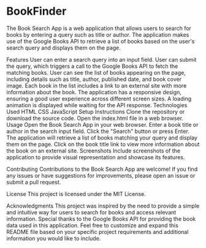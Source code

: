# BookFinder
The Book Search App is a web application that allows users to search for books by entering a query such as title or author. The application makes use of the Google Books API to retrieve a list of books based on the user's search query and displays them on the page.

Features
User can enter a search query into an input field.
User can submit the query, which triggers a call to the Google Books API to fetch the matching books.
User can see the list of books appearing on the page, including details such as title, author, published date, and book cover image.
Each book in the list includes a link to an external site with more information about the book.
The application has a responsive design, ensuring a good user experience across different screen sizes.
A loading animation is displayed while waiting for the API response.
Technologies Used
HTML
CSS
JavaScript
Setup Instructions
Clone the repository or download the source code.
Open the index.html file in a web browser.
Usage
Open the Book Search App in your web browser.
Enter a book title or author in the search input field.
Click the "Search" button or press Enter.
The application will retrieve a list of books matching your query and display them on the page.
Click on the book title link to view more information about the book on an external site.
Screenshots
Include screenshots of the application to provide visual representation and showcase its features.

Contributing
Contributions to the Book Search App are welcome! If you find any issues or have suggestions for improvements, please open an issue or submit a pull request.

License
This project is licensed under the MIT License.

Acknowledgments
This project was inspired by the need to provide a simple and intuitive way for users to search for books and access relevant information.
Special thanks to the Google Books API for providing the book data used in this application.
Feel free to customize and expand this README file based on your specific project requirements and additional information you would like to include.

